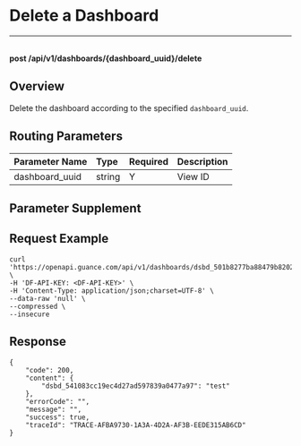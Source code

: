 # Delete a Dashboard

---

<br />**post /api/v1/dashboards/\{dashboard_uuid\}/delete**

## Overview
Delete the dashboard according to the specified `dashboard_uuid`.




## Routing Parameters

| Parameter Name        | Type     | Required   | Description              |
|:-----------|:-------|:-----|:----------------|
| dashboard_uuid | string | Y | View ID<br> |


## Parameter Supplement





## Request Example
```shell
curl 'https://openapi.guance.com/api/v1/dashboards/dsbd_501b8277ba88479b82020dbfc92e110c/delete' \
-H 'DF-API-KEY: <DF-API-KEY>' \
-H 'Content-Type: application/json;charset=UTF-8' \
--data-raw 'null' \
--compressed \
--insecure
```




## Response
```shell
{
    "code": 200,
    "content": {
        "dsbd_541083cc19ec4d27ad597839a0477a97": "test"
    },
    "errorCode": "",
    "message": "",
    "success": true,
    "traceId": "TRACE-AFBA9730-1A3A-4D2A-AF3B-EEDE315AB6CD"
} 
```




